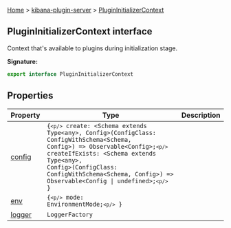 [Home](./index) &gt; [kibana-plugin-server](./kibana-plugin-server.md) &gt; [PluginInitializerContext](./kibana-plugin-server.plugininitializercontext.md)

## PluginInitializerContext interface

Context that's available to plugins during initialization stage.

<b>Signature:</b>

```typescript
export interface PluginInitializerContext 
```

## Properties

|  Property | Type | Description |
|  --- | --- | --- |
|  [config](./kibana-plugin-server.plugininitializercontext.config.md) | <code>{`<p/>`        create: &lt;Schema extends Type&lt;any&gt;, Config&gt;(ConfigClass: ConfigWithSchema&lt;Schema, Config&gt;) =&gt; Observable&lt;Config&gt;;`<p/>`        createIfExists: &lt;Schema extends Type&lt;any&gt;, Config&gt;(ConfigClass: ConfigWithSchema&lt;Schema, Config&gt;) =&gt; Observable&lt;Config &#124; undefined&gt;;`<p/>`    }</code> |  |
|  [env](./kibana-plugin-server.plugininitializercontext.env.md) | <code>{`<p/>`        mode: EnvironmentMode;`<p/>`    }</code> |  |
|  [logger](./kibana-plugin-server.plugininitializercontext.logger.md) | <code>LoggerFactory</code> |  |


